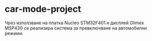 # car-mode-project
Чрез използване на платка Nucleo STM32F401 и дисплей Olimex MSP430 се реализира система за превключване на автомобилни режими.
